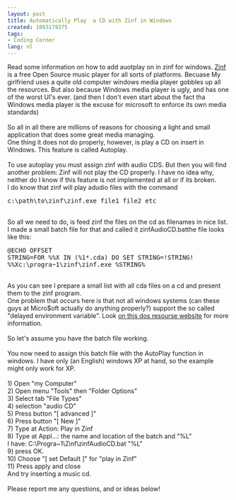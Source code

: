 ```yaml
---
layout: post
title: Automatically Play  a CD with Zinf in Windows
created: 1093179375
tags:
- Coding Corner
lang: nl
---
```

Read some information on how to add auotplay on in zinf for windows. [Zinf](http://zinf.org) is a free Open Source music player for all sorts of platforms. <!--break-->Becuase My girlfriend uses a quite old computer windows media player gobbles up all the resources. But also because Windows media player is ugly, and has one of the worst UI's ever. (and then I don't even start about the fact tha Windows media player is the excuse for microsoft to enforce its own media standards)<br /><br />So all in all there are millions of reasons for choosing a light and small application that does some great media managing. <br />One thing it does not do properly, however, is play a CD on insert in Windows. This feature is called Autoplay.<br /><br />To use autoplay you must assign zinf with audio CDS. But then you will find another problem: Zinf will not play the CD properly. I have no idea why, neither do I know if this feature is not implemented at all or if its broken. <br />I do know that zinf will play adudio files with the command<br /><pre>c:\path\to\zinf\zinf.exe file1 file2 etc</pre><br />So all we need to do, is feed zinf the files on the cd as filenames in nice list.<br />I made a small batch file for that and called it zinfAudioCD.batthe file looks like this:<br /><pre>@ECHO OFFSET STRING=FOR %%X IN (%1*.cda) DO SET STRING=!STRING! %%Xc:\progra~1\zinf\zinf.exe %STRING%</pre><br />As you can see I prepare a small list with all cda files on a cd and present them to the zinf program.<br />One problem that occurs here is that not all windows systems (can these guys at Micro$oft actually do anything properly?) support the so called "delayed environment variable". Look [on this dos resourse website](http://ss64.com/nt/cmd.html) for more information.<br /><br />So let's assume you have the batch file working. <br /><br />You now need to assign this batch file with the AutoPlay function in windows. I have only (an English) windows XP at hand, so the example might only work for XP.<br /><br />1) Open "my Computer"<br />2) Open menu "Tools" then "Folder Options"<br />3) Select tab "File Types"<br />4) selection "audio CD"<br />5) Press button "[ advanced ]"<br />6) Press button "[ New ]"<br />7) Type at Action: Play in Zinf<br />8) Type at Appl...: the name and location of the batch and "%L" <br />I have: C:\Progra~1\Zinf\zinfAudioCD.bat "%L"<br />9) press OK.<br />10) Choose "[ set Default ]" for "play in Zinf"<br />11) Press apply and close <br />And try inserting a music cd.<br /><br />Please report me any questions, and or ideas below!
